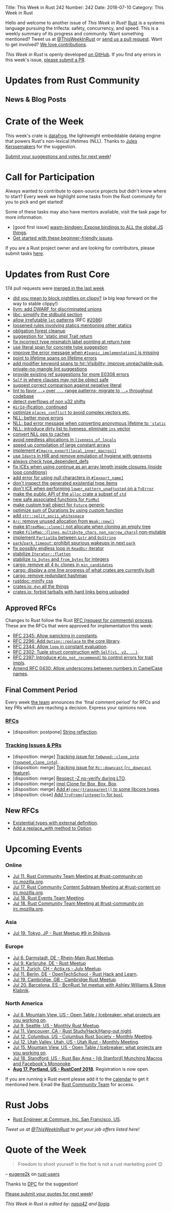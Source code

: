 Title: This Week in Rust 242
Number: 242
Date: 2018-07-10
Category: This Week in Rust

Hello and welcome to another issue of *This Week in Rust*!
[Rust](http://rust-lang.org) is a systems language pursuing the trifecta: safety, concurrency, and speed.
This is a weekly summary of its progress and community.
Want something mentioned? Tweet us at [@ThisWeekInRust](https://twitter.com/ThisWeekInRust) or [send us a pull request](https://github.com/cmr/this-week-in-rust).
Want to get involved? [We love contributions](https://github.com/rust-lang/rust/blob/master/CONTRIBUTING.md).

*This Week in Rust* is openly developed [on GitHub](https://github.com/cmr/this-week-in-rust).
If you find any errors in this week's issue, [please submit a PR](https://github.com/cmr/this-week-in-rust/pulls).

# Updates from Rust Community

## News & Blog Posts

# Crate of the Week

This week's crate is [datafrog](https://crates.io/crates/datafrog), the lightweight embeddable datalog engine that powers Rust's non-lexical lifetimes (NLL). Thanks to [Jules Kerssemakers](https://users.rust-lang.org/u/juleskers) for the suggestion.

[Submit your suggestions and votes for next week][submit_crate]!

[submit_crate]: https://users.rust-lang.org/t/crate-of-the-week/2704

# Call for Participation

Always wanted to contribute to open-source projects but didn't know where to start?
Every week we highlight some tasks from the Rust community for you to pick and get started!

Some of these tasks may also have mentors available, visit the task page for more information.

* [good first issue] [wasm-bindgen: Expose bindings to ALL the global JS things](https://github.com/rustwasm/wasm-bindgen/issues/275).
* [Get started with these beginner-friendly issues](https://www.rustaceans.org/findwork/starters).

If you are a Rust project owner and are looking for contributors, please submit tasks [here][guidelines].

[guidelines]: https://users.rust-lang.org/t/twir-call-for-participation/4821

# Updates from Rust Core

174 pull requests were [merged in the last week][merged]

[merged]: https://github.com/search?q=is%3Apr+org%3Arust-lang+is%3Amerged+merged%3A2018-06-25..2018-07-02

* [did you mean to block nightlies on clippy?](https://github.com/rust-lang/rust/pull/51122) (a big leap forward on the way to stable clippy!)
* [llvm: add DWARF for discriminated unions](https://github.com/rust-lang/llvm/pull/118)
* [libc: simplify the stdbuild section](https://github.com/rust-lang/libc/pull/1019)
* [allow irrefutable `let` patterns](https://github.com/rust-lang/rust/pull/49469) (RFC [#2086](https://rust-lang.github.io/rfcs/2086-allow-if-let-irrefutables.html))
* [loosened rules involving statics mentioning other statics](https://github.com/rust-lang/rust/pull/51110)
* [obligation forest cleanup](https://github.com/rust-lang/rust/pull/51613)
* [suggestion for 'static impl Trait return](https://github.com/rust-lang/rust/pull/51444)
* [fix incorrect type mismatch label pointing at return type](https://github.com/rust-lang/rust/pull/46720)
* [use literal span for concrete type suggestion](https://github.com/rust-lang/rust/pull/51920)
* [improve the error message when `#[panic_implementation]` is missing](https://github.com/rust-lang/rust/pull/51921)
* [point to lifetime spans on lifetime errors](https://github.com/rust-lang/rust/pull/51862)
* [add modifier keyword spans to hir::Visibility; improve unreachable-pub, private-no-mangle lint suggestions](https://github.com/rust-lang/rust/pull/51866)
* [provide existing ref suggestions for more E0308 errors](https://github.com/rust-lang/rust/pull/51822)
* [`Self` in where clauses may not be object safe](https://github.com/rust-lang/rust/pull/50966)
* [suggest correct comparison against negative literal](https://github.com/rust-lang/rust/pull/51883)
* [lint to favor `..=` over `...` range patterns; migrate to `..=` throughout codebase](https://github.com/rust-lang/rust/pull/51149)
* [detect overflows of non u32 shifts](https://github.com/rust-lang/rust/pull/51839)
* [`HirId`-ification, continued](https://github.com/rust-lang/rust/pull/51321)
* [optimize `places_conflict` to avoid complex vectors etc.](https://github.com/rust-lang/rust/pull/51849)
* [NLL: better move errors](https://github.com/rust-lang/rust/pull/51729)
* [NLL: bad error message when converting anonymous lifetime to `'static`](https://github.com/rust-lang/rust/pull/51536)
* [NLL: introduce dirty list to liveness, eliminate `ins` vector](https://github.com/rust-lang/rust/pull/51896)
* [convert NLL ops to caches](https://github.com/rust-lang/rust/pull/51538)
* [avoid needless allocations in `liveness_of_locals`](https://github.com/rust-lang/rust/pull/51869)
* [speed up compilation of large constant arrays](https://github.com/rust-lang/rust/pull/51833)
* [implement `#[macro_export(local_inner_macros)]`](https://github.com/rust-lang/rust/pull/51496)
* [use `Ident`s in HIR and remove emulation of hygiene with gensyms](https://github.com/rust-lang/rust/pull/51492)
* [always check type_dependent_defs](https://github.com/rust-lang/rust/pull/51882)
* [fix ICEs when using continue as an array length inside closures (inside loop conditions)](https://github.com/rust-lang/rust/pull/51731)
* [add error for using null characters in `#[export_name]`](https://github.com/rust-lang/rust/pull/51747)
* [don't inspect the generated existential type items](https://github.com/rust-lang/rust/pull/51773)
* [don't ICE when performing `lower_pattern_unadjusted` on a `TyError`](https://github.com/rust-lang/rust/pull/51789)
* [make the public API of the `alloc` crate a subset of `std`](https://github.com/rust-lang/rust/pull/51569)
* [new safe associated functions for `PinMut`](https://github.com/rust-lang/rust/pull/51730)
* [make custom trait object for `Future` generic](https://github.com/rust-lang/rust/pull/51944)
* [optimize sum of Durations by using custom function](https://github.com/rust-lang/rust/pull/51598)
* [add `str::split_ascii_whitespace`](https://github.com/rust-lang/rust/pull/49987)
* [`Arc`: remove unused allocation from `Weak::new()`](https://github.com/rust-lang/rust/pull/50357)
* [make `BTreeMap::clone()` not allocate when cloning an empty tree](https://github.com/rust-lang/rust/pull/51893)
* [make `FileMap::`{`lines`, `multibyte_chars`, `non_narrow_chars`} non-mutable](https://github.com/rust-lang/rust/pull/50997)
* [implement `PartialEq` between `&str` and `OsString`](https://github.com/rust-lang/rust/pull/51178)
* [`park`/`park_timeout`: prohibit spurious wakeups in next `park`](https://github.com/rust-lang/rust/pull/51290)
* [fix possibly endless loop in `ReadDir` iterator](https://github.com/rust-lang/rust/pull/50630)
* [stabilize `Iterator::flatten`](https://github.com/rust-lang/rust/pull/51511)
* [stabilize `to_bytes` and `from_bytes` for integers](https://github.com/rust-lang/rust/pull/51835)
* [cargo: remove all 4 `Rc` clones in `min_candidates`](https://github.com/rust-lang/cargo/pull/5625)
* [cargo: display a one line progress of what crates are currently built](https://github.com/rust-lang/cargo/pull/5620)
* [cargo: remove redundant hashmap](https://github.com/rust-lang/cargo/pull/5619)
* [rustdoc: minify css](https://github.com/rust-lang/rust/pull/51791)
* [crates.io: `dyn` all the things](https://github.com/rust-lang/crates.io/pull/1441)
* [crates.io: forbid tarballs with hard links being uploaded](https://github.com/rust-lang/crates.io/pull/1448)

## Approved RFCs

Changes to Rust follow the Rust [RFC (request for comments)
process](https://github.com/rust-lang/rfcs#rust-rfcs). These
are the RFCs that were approved for implementation this week:

* [RFC 2345: Allow panicking in constants](https://github.com/rust-lang/rfcs/pull/2345).
* [RFC 2296: Add `Option::replace` to the core library](https://github.com/rust-lang/rfcs/pull/2296).
* [RFC 2344: Allow `loop` in constant evaluation](https://github.com/rust-lang/rfcs/pull/2344).
* [RFC 2302: Tuple struct construction with `Self(v1, v2, ..)`](https://github.com/rust-lang/rfcs/pull/2302).
* [RFC 2397: Introduce `#[do_not_recommend]` to control errors for trait impls](https://github.com/rust-lang/rfcs/pull/2397).
* [Amend RFC 0430: Allow underscores between numbers in CamelCase names](https://github.com/rust-lang/rfcs/pull/2478).

## Final Comment Period

Every week [the team](https://www.rust-lang.org/team.html) announces the
'final comment period' for RFCs and key PRs which are reaching a
decision. Express your opinions now.

### [RFCs](https://github.com/rust-lang/rfcs/labels/final-comment-period)

* [disposition: postpone] [String reflection](https://github.com/rust-lang/rfcs/pull/2233).

### [Tracking Issues & PRs](https://github.com/rust-lang/rust/labels/final-comment-period)

* [disposition: merge] [Tracking issue for `ToOwned::clone_into` (`toowned_clone_into`)](https://github.com/rust-lang/rust/issues/41263).
* [disposition: merge] [Tracking issue for `Rc::downcast` (`rc_downcast` feature)](https://github.com/rust-lang/rust/issues/44608).
* [disposition: merge] [Respect -Z no-verify during LTO](https://github.com/rust-lang/rust/pull/51230).
* [disposition: merge] [impl Clone for Box<CStr>, Box<OsStr>, Box<Path>](https://github.com/rust-lang/rust/pull/51912).
* [disposition: merge] [Add `#[repr(transparent)]` to some libcore types](https://github.com/rust-lang/rust/pull/51395).
* [disposition: close] [Add `TryFrom<{integer}>` for `bool`](https://github.com/rust-lang/rust/pull/50597).

## New RFCs

* [Existential types with external definition](https://github.com/rust-lang/rfcs/pull/2492).
* [Add a replace_with method to Option](https://github.com/rust-lang/rfcs/pull/2490).

# Upcoming Events

### Online

* [Jul 11. Rust Community Team Meeting at #rust-community on irc.mozilla.org](irc://irc.mozilla.org/rust-community).
* [Jul 17. Rust Community Content Subteam Meeting at #rust-content on irc.mozilla.org](irc://irc.mozilla.org/rust-content).
* [Jul 18. Rust Events Team Meeting](https://t.me/joinchat/EkKINhHCgZ9llzvPidOssA).
* [Jul 18. Rust Community Team Meeting at #rust-community on irc.mozilla.org](irc://irc.mozilla.org/rust-community).

### Asia

* [Jul 19. Tokyo, JP - Rust Meetup #9 in Shibuya](https://www.meetup.com/Tokyo-Rust-Meetup/events/252145423/).

### Europe

* [Jul  6. Darmstadt, DE - Rhein-Main Rust Meetup](https://www.meetup.com/Rust-Rhein-Main/events/251928672).
* [Jul  9. Karlsruhe, DE - Rust Meetup](https://www.meetup.com/de-DE/Rust-Hack-Learn-Karlsruhe/events/252267570/)
* [Jul 11. Zurich, CH - Actix.rs - July Meetup](https://www.meetup.com/Rust-Zurich/events/250386292/).
* [Jul 11. Berlin, DE - OpenTechSchool - Rust Hack and Learn](https://www.meetup.com/opentechschool-berlin/events/xkdlvpyxkbpb/).
* [Jul 19. Cambridge, GB - Cambridge Rust Meetup](https://www.meetup.com/Cambridge-Rust-Meetup/events/pzwshpyxkbzb/).
* [Jul 20. Barcelona, ES - BcnRust 1st meetup with Ashley Williams & Steve Klabnik](https://www.meetup.com/es-ES/BcnRust/events/251237895/).


### North America

* [Jul  8. Mountain View, US - Open Table / Icebreaker: what projects are you working on](https://www.meetup.com/Rust-Dev-in-Mountain-View/events/glnfcpyxkblb/).
* [Jul  9. Seattle, US - Monthly Rust Meetup](https://www.meetup.com/Seattle-Rust-Meetup/events/pkggvpyxkbmb/).
* [Jul 11. Vancouver, CA - Rust Study/Hack/Hang-out night](https://www.meetup.com/Vancouver-Rust/events/dqldspyxjbkc/).
* [Jul 12. Columbus, US - Columbus Rust Society - Monthly Meeting](https://www.meetup.com/columbus-rs/events/dbcfrpyxkbqb/).
* [Jul 12. Utah Valley, Utah, US - Utah Rust - Monthly Meeting](https://www.meetup.com/utahrust/events/251816575/).
* [Jul 15. Mountain View, US - Open Table / Icebreaker: what projects are you working on](https://www.meetup.com/Rust-Dev-in-Mountain-View/events/glnfcpyxkbtb/).
* [Jul 18. Standford, US - Rust Bay Area - [@ Stanford] Munching Macros and Facebook's Mononoke](https://www.meetup.com/Rust-Bay-Area/events/251862242/).
* **[Aug 17. Portland, US - RustConf 2018](http://rustconf.com/).** Registration is now open.

If you are running a Rust event please add it to the [calendar] to get
it mentioned here. Email the [Rust Community Team][community] for access.

[calendar]: https://www.google.com/calendar/embed?src=apd9vmbc22egenmtu5l6c5jbfc%40group.calendar.google.com
[community]: mailto:community-team@rust-lang.org

# Rust Jobs

* [Rust Engineer at Commure, Inc. San Francisco, US](https://news.ycombinator.com/item?id=17442861).

*Tweet us at [@ThisWeekInRust](https://twitter.com/ThisWeekInRust) to get your job offers listed here!*

# Quote of the Week

> Freedom to shoot yourself in the foot is not a rust marketing point 😉

– [eugene2k](https://users.rust-lang.org/u/eugene2k) on [rust-users](https://users.rust-lang.org/t/why-cant-i-increment-a-variable-like-this/18287/14)

Thanks to [DPC](https://users.rust-lang.org/u/dylan.dpc) for the suggestion!

[Please submit your quotes for next week](http://users.rust-lang.org/t/twir-quote-of-the-week/328)!

*This Week in Rust is edited by: [nasa42](https://github.com/nasa42) and [llogiq](https://github.com/llogiq).*
